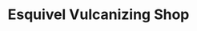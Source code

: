 ---
title: "Esquivel Vulcanizing Shop"
url: /gabaldon/esquivel-vulcanizing-shop/
shop: car repair
---